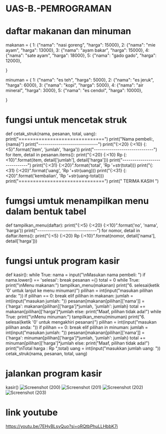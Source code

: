 # UAS-B.-PEMROGRAMAN

# daftar makanan dan minuman
makanan = {
    1: {"nama": "nasi goreng", "harga": 15000},
    2: {"nama": "mie ayam", "harga": 13000},
    3: {"nama": "ayam bakar", "harga": 15000},
    4: {"nama": "sate ayam", "harga": 18000},
    5: {"nama": "gado gado", "harga": 12000},

}

minuman = {
    1: {"nama": "es teh", "harga": 5000},
    2: {"nama": "es jeruk", "harga": 6000},
    3: {"nama": "kopi", "harga": 5000},
    4: {"nama": "air mineral", "harga": 3000},
    5: {"nama": "es cendol", "harga": 10000},

}

# fungsi untuk mencetak struk
def cetak_struk(nama, pesanan, total, uang):
    print("==============================")
    print("Nama pembeli:, {nama}")
    print("------------------------------")
    print("{:<20} {:<10} {:<5}".format('item', 'jumlah', 'harga'))
    print("------------------------------")
    for item, detail in pesanan.items():
        print("{:<20} {:<10} Rp {:<10}".format(item, detail['jumlah'], detail['harga']))
    print("------------------------------")
    print("{:<31} {:<20}".format('total', 'Rp '+str(total)))
    print("{:<31} {:<20}".format('uang', 'Rp '+str(uang)))
    print("{:<31} {:<20}".format('kembalian', 'Rp '+str(uang-total)))
    print("==============================")
    print("         TERIMA KASIH         ")

# fumgsi umtuk menampilkan menu dalam bentuk tabel
def tampilkan_menu(daftar):
    print("{:<5} {:<20} {:<10}".format('no', 'nama', 'harga'))
    print("------------------------------")
    for nomor, detail in daftar.items():
        print("{:<5} {:<20} Rp {:<10}".format(nomor, detail['nama'], detail['harga']))

# fungsi untuk program kasir
def kasir():
    while True:
        nama = input("\nMasukan nama pembeli: ")
        if nama.lower() == 'selesai':
            break
        pesanan ={}
        total  = 0
        while True:
            print("\nMenu makanan:")
            tampilkan_menu(makanan)
            print("6. selesai(ketik '0' untuk lanjut ke menu minuman)")
            pilihan = int(input("masukan pilihan anda: "))
            if pilihan == 0:
                break
            elif pilihan in makanan:
                jumlah = int(input("masukan jumlah: "))
                pesanan[makanan[pilihan]['nama']] = {'harga': makanan[pilihan]['harga']*jumlah, 'jumlah': jumlah}
                total += makanan[pilihan]['harga']*jumlah
            else:
                print("Maaf, pilihan tidak ada!")
        while True:
            print("\nMenu minuman:")
            tampilkan_menu(minuman)
            print("6. selesai(ketik '0' untuk mengakhiri pesanan)")
            pilihan = int(input("masukan pilihan anda: "))
            if pilihan == 0:
                break
            elif pilihan in minuman:
                jumlah = int(input("masukan jumlah: "))
                pesanan[makanan[pilihan]['nama']] = {'harga': minuman[pilihan]['harga']*jumlah, 'jumlah': jumlah}
                total += minuman[pilihan]['harga']*jumlah
            else:
                print("Maaf, pilihan tidak ada!")
        print("\nTotal harga : Rp ",total)
        uang = int(input("masukkan jumlah uang: "))
        cetak_struk(nama, pesanan, total, uang)

# jalankan program kasir
kasir()
![Screenshot (200)](https://github.com/Reardhyan/UAS-B.-PEMROGRAMAN/assets/148032571/d566daf6-db32-455b-a8d4-4a765c7c913f)
![Screenshot (201)](https://github.com/Reardhyan/UAS-B.-PEMROGRAMAN/assets/148032571/6005d1b1-403a-4452-9d4d-d22ee2d66acc)
![Screenshot (202)](https://github.com/Reardhyan/UAS-B.-PEMROGRAMAN/assets/148032571/fe16e79d-e936-4ce2-bf67-d5e31eaf185b)
![Screenshot (203)](https://github.com/Reardhyan/UAS-B.-PEMROGRAMAN/assets/148032571/b65bbf23-e988-4d4e-a7bb-141c69911553)

# link youtube
https://youtu.be/7EHyBLsyQuo?si=oRQtbPhuLLHbbK7i


